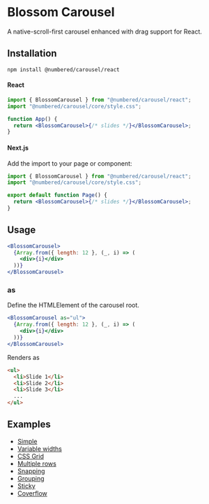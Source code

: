 # Blossom Carousel

A native-scroll-first carousel enhanced with drag support for React.

## Installation

`npm install @numbered/carousel/react`

#### React

```jsx
import { BlossomCarousel } from "@numbered/carousel/react";
import "@numbered/carousel/core/style.css";

function App() {
  return <BlossomCarousel>{/* slides */}</BlossomCarousel>;
}
```

#### Next.js

Add the import to your page or component:

```jsx
import { BlossomCarousel } from "@numbered/carousel/react";
import "@numbered/carousel/core/style.css";

export default function Page() {
  return <BlossomCarousel>{/* slides */}</BlossomCarousel>;
}
```

## Usage

```jsx
<BlossomCarousel>
  {Array.from({ length: 12 }, (_, i) => (
    <div>{i}</div>
  ))}
</BlossomCarousel>
```

### as

Define the HTMLElement of the carousel root.

```jsx
<BlossomCarousel as="ul">
  {Array.from({ length: 12 }, (_, i) => (
    <div>{i}</div>
  ))}
</BlossomCarousel>
```

Renders as

```html
<ul>
  <li>Slide 1</li>
  <li>Slide 2</li>
  <li>Slide 3</li>
  ...
</ul>
```

## Examples

- [Simple](https://www.blossom-carousel.com/docs/examples#simple)
- [Variable widths](https://www.blossom-carousel.com/docs/examples#variable-widths)
- [CSS Grid](https://www.blossom-carousel.com/docs/examples#css-grid)
- [Multiple rows](https://www.blossom-carousel.com/docs/examples#multiple-rows)
- [Snapping](https://www.blossom-carousel.com/docs/examples#snapping)
- [Grouping](https://www.blossom-carousel.com/docs/examples#grouping)
- [Sticky](https://www.blossom-carousel.com/docs/examples#sticky)
- [Coverflow](https://www.blossom-carousel.com/docs/examples#cover-flow)
